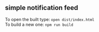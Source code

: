 ## simple notification feed

To open the built type:  `open dist/index.html`  
To build a new one: `npm run build`



